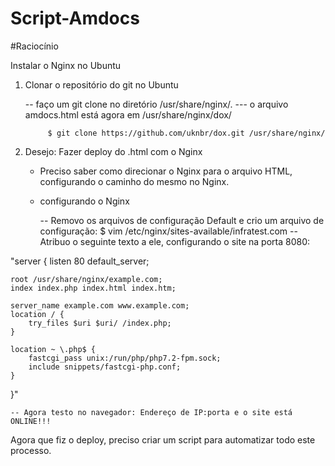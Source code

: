 # Script-Amdocs

#Raciocínio

Instalar o Nginx no Ubuntu

1. Clonar o repositório do git no Ubuntu

	-- faço um git clone no diretório /usr/share/nginx/.
		--- o arquivo amdocs.html está agora em /usr/share/nginx/dox/

			$ git clone https://github.com/uknbr/dox.git /usr/share/nginx/

2. Desejo: Fazer deploy do .html com o Nginx

	- Preciso saber como direcionar o Nginx para o arquivo HTML, configurando o caminho do mesmo no Nginx.
	- configurando o Nginx

		-- Removo os arquivos de configuração Default e crio um arquivo de configuração:
			$ vim /etc/nginx/sites-available/infratest.com
		-- Atribuo o seguinte texto a ele, configurando o site na porta 8080:


"server {
    listen 80 default_server;

    root /usr/share/nginx/example.com;
    index index.php index.html index.htm;

    server_name example.com www.example.com;
    location / {
        try_files $uri $uri/ /index.php;
    }

    location ~ \.php$ {
        fastcgi_pass unix:/run/php/php7.2-fpm.sock;
        include snippets/fastcgi-php.conf;
    }
}"
		


	-- Agora testo no navegador: Endereço de IP:porta e o site está ONLINE!!!


Agora que fiz o deploy, preciso criar um script para automatizar todo este processo.

